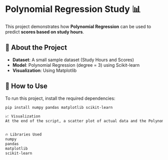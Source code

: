 # Polynomial Regression Study 📊

This project demonstrates how **Polynomial Regression** can be used to predict **scores based on study hours**.

## 📌 About the Project
- **Dataset**: A small sample dataset (Study Hours and Scores)
- **Model**: Polynomial Regression (degree = 3) using Scikit-learn
- **Visualization**: Using Matplotlib

## 🚀 How to Use
To run this project, install the required dependencies:

```bash
pip install numpy pandas matplotlib scikit-learn

📈 Visualization
At the end of the script, a scatter plot of actual data and the Polynomial Regression curve is displayed.


🔥 Libraries Used
numpy
pandas
matplotlib
scikit-learn
